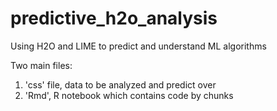 # predictive_h2o_analysis
Using H2O and LIME to predict and understand ML algorithms


Two main files:
1. 'css' file, data to be analyzed and predict over
2. 'Rmd', R notebook which contains code by chunks
